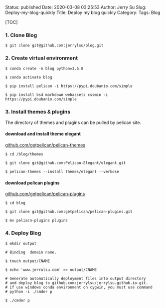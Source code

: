 Status: published
Date: 2020-03-08 03:25:53
Author: Jerry Su
Slug: Deploy-my-blog-quickly
Title: Deploy my blog quickly
Category: 
Tags: Blog

[TOC]

### 1. Clone Blog 

`$ git clone git@github.com:jerrylsu/blog.git`

### 2. Create virtual environment

```
$ conda create -n blog python=3.6.8

$ conda activate blog

$ pip install pelican -i https://pypi.doubanio.com/simple

$ pip install bs4 markdown webassets cssmin -i https://pypi.doubanio.com/simple
```

### 3. Install themes & plugins

The directory of themes and plugins can be pulled by pelican site.

#### download and install theme elegant

[github.com/getpelican/pelican-themes](github.com/getpelican/pelican-themes)
```
$ cd /blog/themes

$ git clone git@github.com:Pelican-Elegant/elegant.git

$ pelican-themes --install themes/elegant --verbose
```

#### download pelican plugins

[github.com/getpelican/pelican-plugins](github.com/getpelican/pelican-plugins)
```
$ cd blog

$ git clone git@github.com:getpelican/pelican-plugins.git

$ mv peliacn-plugins plugins
```

### 4. Deploy Blog

```
$ mkdir output

# Binding  domain name.

$ touch output/CNAME

$ echo 'www.jerrulsu.com' >> output/CNAME

# Generate automatically deployment files into output directory
# and deploy blog to github.com:jerrylsu/jerrylsu.github.io.git.
# if use windows conda environment on cygwin, you must use command
# python -i ./cmder p

$ ./cmder p
```